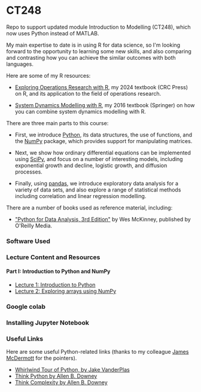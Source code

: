 # CT248
Repo to support updated module Introduction to Modelling (CT248), which now uses Python instead of MATLAB.

My main expertise to date is in using R for data science, so I'm looking forward to the opportunity to learning some new skills, and also comparing and contrasting how you can achieve the similar outcomes with both languages. 

Here are some of my R resources:

* [Exploring Operations Research with R](https://github.com/JimDuggan/explore_or), my 2024 textbook (CRC Press) on R, and its application to the field of operations research.

* [System Dynamics Modelling with R](https://github.com/JimDuggan/SDMR), my 2016 textbook (Springer) on how you can combine system dynamics modelling with R.

There are three main parts to this course:

* First, we introduce [Python](https://www.python.org/about/gettingstarted/), its data structures, the use of functions, and the [NumPy](https://numpy.org/doc/stable/user/absolute_beginners.html) package, which provides support for manipulating matrices.

* Next, we show how ordinary differential equations can be implemented using [SciPy](https://scipy.org), and focus on a number of interesting models, including exponential growth and decline, logistic growth, and diffusion processes.

* Finally, using [pandas](https://pandas.pydata.org/docs/index.html), we introduce exploratory data analysis for a variety of data sets, and also explore a range of statistical methods including correlation and linear regression modelling.


There are a number of books used as reference material, including:

* ["Python for Data Analysis, 3rd Edition"](https://github.com/wesm/pydata-book) by Wes McKinney, published by O'Reilly Media.

### Software Used

### Lecture Content and Resources

#### Part I: Introduction to Python and NumPy

* [Lecture 1: Introduction to Python](https://colab.research.google.com/drive/1yLJw8c5D30IStzEzltmft8dlnsl3UZ0T?usp=sharing)
* [Lecture 2: Exploring arrays using NumPy](https://colab.research.google.com/drive/1QtZxXR1Yh3VbjXMDzEtssJX9HoBY-epF)


### Google colab

### Installing Jupyter Notebook

### Useful Links
Here are some useful Python-related links (thanks to my colleague [James McDermott](https://github.com/jmmcd) for the pointers).

* [Whirlwind Tour of Python, by Jake VanderPlas](https://jakevdp.github.io/WhirlwindTourOfPython/)
* [Think Python by Allen B. Downey](https://greenteapress.com/wp/think-python-2e/)
* [Think Complexity by Allen B. Downey](https://greenteapress.com/wp/think-complexity-2e/)